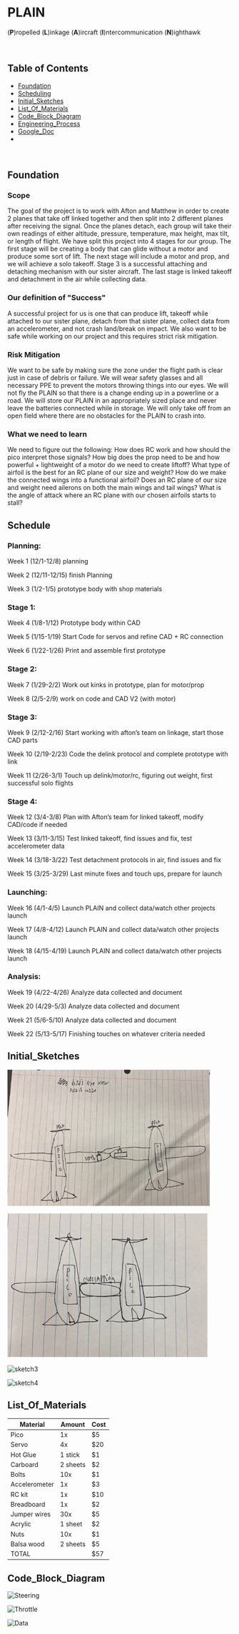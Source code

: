 # PLAIN
(**P**)ropelled (**L**)inkage (**A**)ircraft (**I**)ntercommunication (**N**)ighthawk

&nbsp;


## Table of Contents
* [Foundation](#foundation)
* [Scheduling](#schedule)
* [Initial_Sketches](#initial_sketches)
* [List_Of_Materials](#list_of_materials)
* [Code_Block_Diagram](#code_block_diagram)
* [Engineering_Process](Engineering_Process.md)
* [Google_Doc](https://docs.google.com/document/d/1fcDC-B2p7H9mKdPj993mRRmY-frKY4T3_WrNuSgzmv0/edit)
* 
&nbsp;


## Foundation

### Scope
The goal of the project is to work with Afton and Matthew in order to create 2 planes that take off linked together and then split into 2 different planes after receiving the signal. Once the planes detach, each group will take their own readings of either altitude, pressure, temperature, max height, max tilt, or length of flight. We have split this project into 4 stages for our group. The first stage will be creating a body that can glide without a motor and produce some sort of lift. The next stage will include a motor and prop, and we will achieve a solo takeoff. Stage 3 is a successful attaching and detaching mechanism with our sister aircraft. The last stage is linked takeoff and detachment in the air while collecting data.

### Our definition of "Success"
A successful project for us is one that can produce lift, takeoff while attached to our sister plane, detach from that sister plane, collect data from an accelerometer, and not crash land/break on impact. We also want to be safe while working on our project and this requires strict risk mitigation.

### Risk Mitigation
We want to be safe by making sure the zone under the flight path is clear just in case of debris or failure. We will wear safety glasses and all necessary PPE to prevent the motors throwing things into our eyes. We will not fly the PLAIN so that there is a change ending up in a powerline or a road. We will store our PLAIN in an appropriately sized place and never leave the batteries connected while in storage. We will only take off from an open field where there are no obstacles for the PLAIN to crash into. 

### What we need to learn
We need to figure out the following: How does RC work and how should the pico interpret those signals? How big does the prop need to be and how powerful + lightweight of a motor do we need to create liftoff? What type of airfoil is the best for an RC plane of our size and weight? How do we make the connected wings into a functional airfoil? Does an RC plane of our size and weight need ailerons on both the main wings and tail wings? What is the angle of attack where an RC plane with our chosen airfoils starts to stall?



## Schedule

### Planning:
Week 1 (12/1-12/8) planning 

Week 2 (12/11-12/15) finish Planning 

Week 3 (1/2-1/5) prototype body with shop materials 

### Stage 1:
Week 4 (1/8-1/12) Prototype body within CAD

Week 5 (1/15-1/19) Start Code for servos and refine CAD + RC connection

Week 6 (1/22-1/26) Print and assemble first prototype

### Stage 2:
Week 7 (1/29-2/2) Work out kinks in prototype, plan for motor/prop

Week 8 (2/5-2/9) work on code and CAD V2 (with motor)

### Stage 3:
Week 9 (2/12-2/16) Start working with afton’s team on linkage, start those CAD parts

Week 10 (2/19-2/23) Code the delink protocol and complete prototype with link

Week 11 (2/26-3/1) Touch up delink/motor/rc, figuring out weight, first successful solo flights

### Stage 4:
Week 12 (3/4-3/8) Plan with Afton’s team for linked takeoff, modify CAD/code if needed

Week 13 (3/11-3/15) Test linked takeoff, find issues and fix, test accelerometer data

Week 14 (3/18-3/22) Test detachment protocols in air, find issues and fix

Week 15 (3/25-3/29) Last minute fixes and touch ups, prepare for launch

### Launching:
Week 16 (4/1-4/5) Launch PLAIN and collect data/watch other projects launch

Week 17 (4/8-4/12) Launch PLAIN and collect data/watch other projects launch

Week 18 (4/15-4/19) Launch PLAIN and collect data/watch other projects launch

### Analysis:
Week 19 (4/22-4/26) Analyze data collected and document

Week 20 (4/29-5/3) Analyze data collected and document

Week 21 (5/6-5/10) Analyze data collected and document

Week 22 (5/13-5/17) Finishing touches on whatever criteria needed



## Initial_Sketches
![sketch1](images/sketch1.png)

![sketch2](images/sketch2.png)

![sketch3](images/sketch3.png)

![sketch4](images/sketch4.png)



## List_Of_Materials

|Material|Amount|Cost|
|------|---------|---------|
|Pico|1x|$5|
|Servo|4x|$20|
|Hot Glue|1 stick|$1|
|Carboard|2 sheets|$2|
|Bolts|10x|$1 |
|Accelerometer|1x|$3|
|RC kit|1x|$10|
|Breadboard|1x|$2|
|Jumper wires|30x|$5|
|Acrylic|1 sheet|$2|
|Nuts|10x|$1|
|Balsa wood|2 sheets|$5|
|TOTAL| |$57|



## Code_Block_Diagram
![Steering](images/steeringCBD.png)

![Throttle](images/throttleCBD.png)

![Data](images/dataCBD.png)
